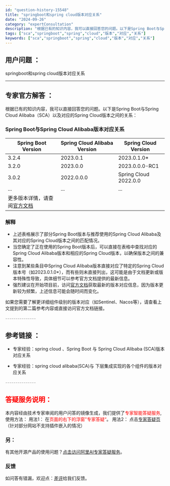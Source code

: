 ```yaml
---
id: "question-history-15548"
title: "springboot和spring cloud版本对应关系"
date: "2024-09-26"
category: "expertConsultation"
description: "根据已有的知识内容，我可以直接回答您的问题。以下是Spring Boot与Spring Cloud Alibaba（SCA）以及对应的Spring Cloud版本之间的关系：### Spring Boot与Spring Cloud Alibaba版本对应关系 **Spring Boot Versio"
tags: ["sca","springboot","spring","cloud","版本","对应","关系"]
keywords: ["sca","springboot","spring","cloud","版本","对应","关系"]
---
```


## 用户问题 ： 
 springboot和spring cloud版本对应关系  

---------------
## 专家官方解答 ：

根据已有的知识内容，我可以直接回答您的问题。以下是Spring Boot与Spring Cloud Alibaba（SCA）以及对应的Spring Cloud版本之间的关系：

### Spring Boot与Spring Cloud Alibaba版本对应关系

| **Spring Boot Version** | **Spring Cloud Alibaba Version** | **Spring Cloud Version** |
| --- | --- | --- |
| 3.2.4 | 2023.0.1 | 2023.0.1.0* |
| 3.2.0 | 2023.0.0 | 2023.0.0.0-RC1 |
| 3.0.2 | 2022.0.0.0 | Spring Cloud 2022.0.0 |
| ... | ... | ... |
| 更多版本详情，请查阅[官方文档](https://sca.aliyun.com/docs/2023/overview/version-explain/) |

### 解释
- 上述表格展示了部分Spring Boot版本与推荐使用的Spring Cloud Alibaba及其对应的Spring Cloud版本之间的匹配情况。
- 当您确定了正在使用的Spring Boot版本后，可以直接在表格中查找对应的Spring Cloud Alibaba版本和相应的Spring Cloud版本，以确保版本之间的兼容性。
- 注意到某些条目中Spring Cloud Alibaba版本直接对应了特定的Spring Cloud版本号（如2023.0.1.0*），而有些则未直接列出，这可能是由于文档更新或版本特殊性导致，具体细节可以参考官方文档提供的最新信息。
- 强烈建议在开始项目前，访问[官方文档](https://sca.aliyun.com/docs/2023/overview/version-explain/)获取最新的版本对应信息，因为版本更新较为频繁，上述信息可能会随时间而变化。

如果您需要了解更详细组件级别的版本对应（如Sentinel、Nacos等），请查看上文提到的第二篇参考内容或直接访问官方文档链接。


<font color="#949494">---------------</font> 


## 参考链接 ：

* 专家经验：spring cloud 、Spring Boot 与 Spring Cloud Alibaba (SCA)版本对应关系 
 
 * 专家经验：spring cloud alibaba(SCA)与 下层集成实现的各个组件的版本对应关系 


 <font color="#949494">---------------</font> 
 


## <font color="#FF0000">答疑服务说明：</font> 

本内容经由技术专家审阅的用户问答的镜像生成，我们提供了<font color="#FF0000">专家智能答疑服务</font>,使用方法：
用法1： 在<font color="#FF0000">页面的右下的浮窗”专家答疑“</font>。
用法2： 点击[专家答疑页](https://answer.opensource.alibaba.com/docs/intro)（针对部分网站不支持插件嵌入的情况）
### 另：


有其他开源产品的使用问题？[点击访问阿里AI专家答疑服务](https://answer.opensource.alibaba.com/docs/intro)。
### 反馈
如问答有错漏，欢迎点：[差评](https://ai.nacos.io/user/feedbackByEnhancerGradePOJOID?enhancerGradePOJOId=15573)给我们反馈。

